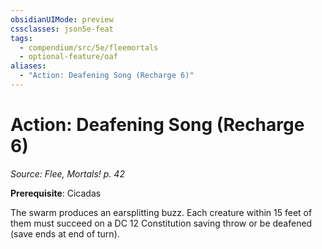 ```yaml
---
obsidianUIMode: preview
cssclasses: json5e-feat
tags:
  - compendium/src/5e/fleemortals
  - optional-feature/oaf
aliases:
  - "Action: Deafening Song (Recharge 6)"
---
```

# Action: Deafening Song (Recharge 6)
*Source: Flee, Mortals! p. 42*  

**Prerequisite**: Cicadas

The swarm produces an earsplitting buzz. Each creature within 15 feet of them must succeed on a DC 12 Constitution saving throw or be deafened (save ends at end of turn).